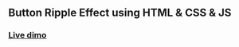  ## Button Ripple Effect using HTML & CSS & JS

### [Live dimo](https://button-riipple-effect.netlify.app/)
